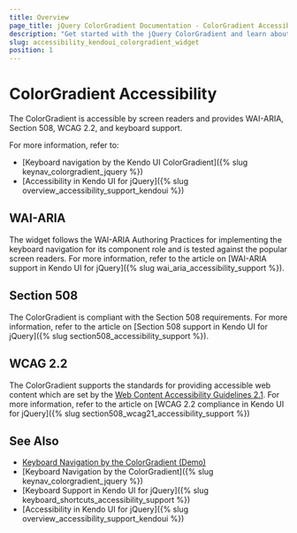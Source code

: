 ```yaml
---
title: Overview
page_title: jQuery ColorGradient Documentation - ColorGradient Accessibility
description: "Get started with the jQuery ColorGradient and learn about its accessibility support for WAI-ARIA, Section 508, and WCAG 2.2."
slug: accessibility_kendoui_colorgradient_widget
position: 1
---
```


# ColorGradient Accessibility

The ColorGradient is accessible by screen readers and provides WAI-ARIA, Section 508, WCAG 2.2, and keyboard support.

For more information, refer to:

* [Keyboard navigation by the Kendo UI ColorGradient]({% slug keynav_colorgradient_jquery %})
* [Accessibility in Kendo UI for jQuery]({% slug overview_accessibility_support_kendoui %})

## WAI-ARIA

The widget follows the WAI-ARIA Authoring Practices for implementing the keyboard navigation for its component role and is tested against the popular screen readers. For more information, refer to the article on [WAI-ARIA support in Kendo UI for jQuery]({% slug wai_aria_accessibility_support %}).

## Section 508

The ColorGradient is compliant with the Section 508 requirements. For more information, refer to the article on [Section 508 support in Kendo UI for jQuery]({% slug section508_accessibility_support %}).

## WCAG 2.2

The ColorGradient supports the standards for providing accessible web content which are set by the [Web Content Accessibility Guidelines 2.1](https://www.w3.org/TR/WCAG/). For more information, refer to the article on [WCAG 2.2 compliance in Kendo UI for jQuery]({% slug section508_wcag21_accessibility_support %})

## See Also

* [Keyboard Navigation by the ColorGradient (Demo)](https://demos.telerik.com/kendo-ui/colorgradient/keyboard-navigation)
* [Keyboard Navigation by the ColorGradient]({% slug keynav_colorgradient_jquery %})
* [Keyboard Support in Kendo UI for jQuery]({% slug keyboard_shortcuts_accessibility_support %})
* [Accessibility in Kendo UI for jQuery]({% slug overview_accessibility_support_kendoui %})
